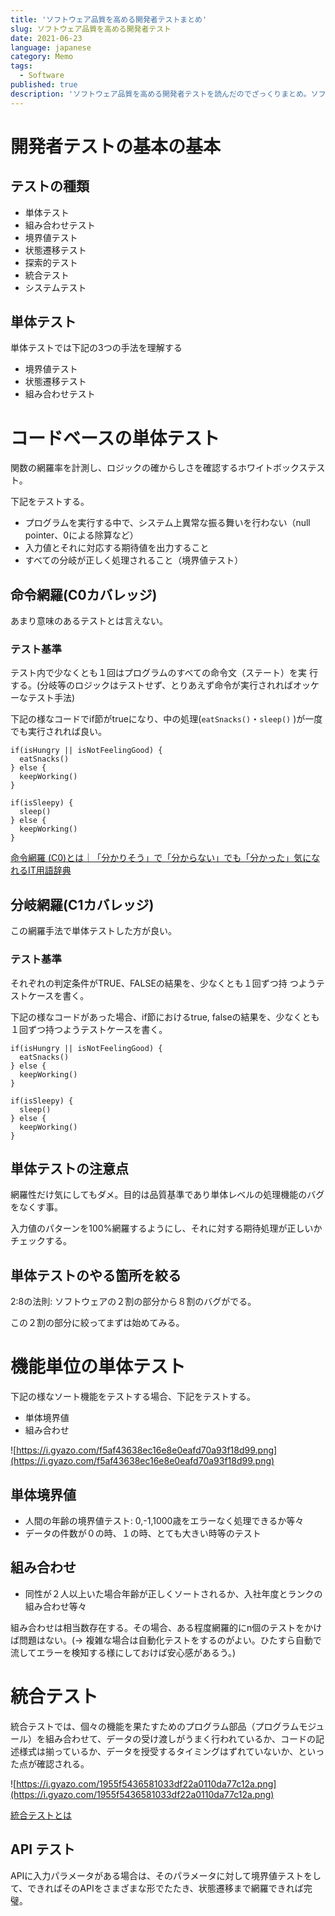 ```yaml
---
title: 'ソフトウェア品質を高める開発者テストまとめ'
slug: ソフトウェア品質を高める開発者テスト
date: 2021-06-23
language: japanese
category: Memo
tags:
  - Software
published: true
description: 'ソフトウェア品質を高める開発者テストを読んだのでざっくりまとめ。ソフトウェアのテスト方法に関して網羅的にわかりやすくまとまっていた。'
---
```


# 開発者テストの基本の基本

## テストの種類

- 単体テスト
- 組み合わせテスト
- 境界値テスト
- 状態遷移テスト
- 探索的テスト
- 統合テスト
- システムテスト

## 単体テスト

単体テストでは下記の3つの手法を理解する

- 境界値テスト
- 状態遷移テスト
- 組み合わせテスト

# コードベースの単体テスト

関数の網羅率を計測し、ロジックの確からしさを確認するホワイトボックステスト。

下記をテストする。

- プログラムを実行する中で、システム上異常な振る舞いを行わない（null pointer、0による除算など）
- 入力値とそれに対応する期待値を出力すること
- すべての分岐が正しく処理されること（境界値テスト）

## 命令網羅(C0カバレッジ)

あまり意味のあるテストとは言えない。

### テスト基準

テスト内で少なくとも１回はプログラムのすべての命令文（ステート）を実
行する。(分岐等のロジックはテストせず、とりあえず命令が実行されればオッケーなテスト手法)

下記の様なコードでif節がtrueになり、中の処理(`eatSnacks()`・`sleep()` )が一度でも実行されれば良い。

```tsx
if(isHungry || isNotFeelingGood) {
  eatSnacks()
} else {
  keepWorking()
}

if(isSleepy) {
  sleep()
} else {
  keepWorking()
}
```

[命令網羅 (C0)とは｜「分かりそう」で「分からない」でも「分かった」気になれるIT用語辞典](https://wa3.i-3-i.info/word15878.html)

## 分岐網羅(C1カバレッジ)

この網羅手法で単体テストした方が良い。

### テスト基準

それぞれの判定条件がTRUE、FALSEの結果を、少なくとも１回ずつ持
つようテストケースを書く。

下記の様なコードがあった場合、if節におけるtrue, falseの結果を、少なくとも１回ずつ持つようテストケースを書く。

```tsx
if(isHungry || isNotFeelingGood) {
  eatSnacks()
} else {
  keepWorking()
}

if(isSleepy) {
  sleep()
} else {
  keepWorking()
}
```

## 単体テストの注意点

網羅性だけ気にしてもダメ。目的は品質基準であり単体レベルの処理機能のバグをなくす事。

入力値のパターンを100%網羅するようにし、それに対する期待処理が正しいかチェックする。

## 単体テストのやる箇所を絞る

2:8の法則: ソフトウェアの２割の部分から８割のバグがでる。

この２割の部分に絞ってまずは始めてみる。

# 機能単位の単体テスト

下記の様なソート機能をテストする場合、下記をテストする。

- 単体境界値
- 組み合わせ

![https://i.gyazo.com/f5af43638ec16e8e0eafd70a93f18d99.png](https://i.gyazo.com/f5af43638ec16e8e0eafd70a93f18d99.png)

## 単体境界値

- 人間の年齢の境界値テスト:  0,-1,1000歳をエラーなく処理できるか等々
- データの件数が０の時、１の時、とても大きい時等のテスト

## 組み合わせ

- 同性が２人以上いた場合年齢が正しくソートされるか、入社年度とランクの組み合わせ等々

組み合わせは相当数存在する。その場合、ある程度網羅的にn個のテストをかけば問題はない。(→ 複雑な場合は自動化テストをするのがよい。ひたすら自動で流してエラーを検知する様にしておけば安心感があるう。)

# 統合テスト

統合テストでは、個々の機能を果たすためのプログラム部品（プログラムモジュール）を組み合わせて、データの受け渡しがうまく行われているか、コードの記述様式は揃っているか、データを授受するタイミングはずれていないか、といった点が確認される。

![https://i.gyazo.com/1955f5436581033df22a0110da77c12a.png](https://i.gyazo.com/1955f5436581033df22a0110da77c12a.png)

[統合テストとは](https://www.sophia-it.com/content/%E7%B5%B1%E5%90%88%E3%83%86%E3%82%B9%E3%83%88)

## API テスト

APIに入力パラメータがある場合は、そのパラメータに対して境界値テストをして、できればそのAPIをさまざまな形でたたき、状態遷移まで網羅できれば完璧。